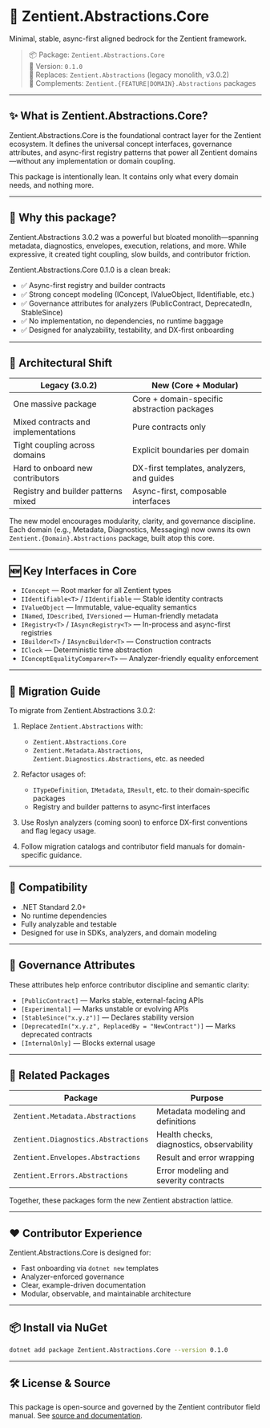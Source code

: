﻿# 🌱 Zentient.Abstractions.Core

Minimal, stable, async-first aligned bedrock for the Zentient framework.

> 📦 Package: `Zentient.Abstractions.Core`  
> 🧬 Version: `0.1.0`  
> 🔄 Replaces: `Zentient.Abstractions` (legacy monolith, v3.0.2)  
> 🧩 Complements: `Zentient.{FEATURE|DOMAIN}.Abstractions` packages

--- 

## ✨ What is Zentient.Abstractions.Core?

Zentient.Abstractions.Core is the foundational contract layer for the Zentient ecosystem. It defines the universal concept interfaces, governance attributes, and async-first registry patterns that power all Zentient domains—without any implementation or domain coupling.

This package is intentionally lean. It contains only what every domain needs, and nothing more.

--- 

## 🚀 Why this package?

Zentient.Abstractions 3.0.2 was a powerful but bloated monolith—spanning metadata, diagnostics, envelopes, execution, relations, and more. While expressive, it created tight coupling, slow builds, and contributor friction.

Zentient.Abstractions.Core 0.1.0 is a clean break:
- ✅ Async-first registry and builder contracts
- ✅ Strong concept modeling (IConcept, IValueObject, IIdentifiable, etc.)
- ✅ Governance attributes for analyzers (PublicContract, DeprecatedIn, StableSince)
- ✅ No implementation, no dependencies, no runtime baggage
- ✅ Designed for analyzability, testability, and DX-first onboarding

--- 

## 🧠 Architectural Shift

| Legacy (3.0.2)                          | New (Core + Modular)                          |
|----------------------------------------|-----------------------------------------------|
| One massive package                    | Core + domain-specific abstraction packages   |
| Mixed contracts and implementations    | Pure contracts only                           |
| Tight coupling across domains          | Explicit boundaries per domain                |
| Hard to onboard new contributors       | DX-first templates, analyzers, and guides     |
| Registry and builder patterns mixed    | Async-first, composable interfaces            |

The new model encourages modularity, clarity, and governance discipline. Each domain (e.g., Metadata, Diagnostics, Messaging) now owns its own `Zentient.{Domain}.Abstractions` package, built atop this core.

--- 

## 🆕 Key Interfaces in Core

- `IConcept` — Root marker for all Zentient types
- `IIdentifiable<T>` / `IIdentifiable` — Stable identity contracts
- `IValueObject` — Immutable, value-equality semantics
- `INamed`, `IDescribed`, `IVersioned` — Human-friendly metadata
- `IRegistry<T>` / `IAsyncRegistry<T>` — In-process and async-first registries
- `IBuilder<T>` / `IAsyncBuilder<T>` — Construction contracts
- `IClock` — Deterministic time abstraction
- `IConceptEqualityComparer<T>` — Analyzer-friendly equality enforcement

--- 

## 🧭 Migration Guide

To migrate from Zentient.Abstractions 3.0.2:

1. Replace `Zentient.Abstractions` with:
   - `Zentient.Abstractions.Core`
   - `Zentient.Metadata.Abstractions`, `Zentient.Diagnostics.Abstractions`, etc. as needed

2. Refactor usages of:
   - `ITypeDefinition`, `IMetadata`, `IResult`, etc. to their domain-specific packages
   - Registry and builder patterns to async-first interfaces

3. Use Roslyn analyzers (coming soon) to enforce DX-first conventions and flag legacy usage.

4. Follow migration catalogs and contributor field manuals for domain-specific guidance.

--- 

## 🧪 Compatibility

- .NET Standard 2.0+
- No runtime dependencies
- Fully analyzable and testable
- Designed for use in SDKs, analyzers, and domain modeling

--- 

## 🧰 Governance Attributes

These attributes help enforce contributor discipline and semantic clarity:

- `[PublicContract]` — Marks stable, external-facing APIs
- `[Experimental]` — Marks unstable or evolving APIs
- `[StableSince("x.y.z")]` — Declares stability version
- `[DeprecatedIn("x.y.z", ReplacedBy = "NewContract")]` — Marks deprecated contracts
- `[InternalOnly]` — Blocks external usage

--- 

## 🧩 Related Packages

| Package                             | Purpose                                      |
|------------------------------------|----------------------------------------------|
| `Zentient.Metadata.Abstractions`   | Metadata modeling and definitions            |
| `Zentient.Diagnostics.Abstractions`| Health checks, diagnostics, observability    |
| `Zentient.Envelopes.Abstractions`  | Result and error wrapping                    |
| `Zentient.Errors.Abstractions`     | Error modeling and severity contracts        |

Together, these packages form the new Zentient abstraction lattice.

--- 

## ❤️ Contributor Experience

Zentient.Abstractions.Core is designed for:
- Fast onboarding via `dotnet new` templates
- Analyzer-enforced governance
- Clear, example-driven documentation
- Modular, observable, and maintainable architecture

--- 

## 📦 Install via NuGet

```bash
dotnet add package Zentient.Abstractions.Core --version 0.1.0
```

--- 

## 🛠️ License & Source

This package is open-source and governed by the Zentient contributor field manual. See [source and documentation](https://github.com/ulfbou/Zentient.Abstractions.Core/blob/main/).
